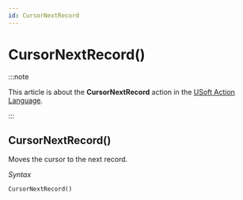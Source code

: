 ```yaml
---
id: CursorNextRecord
---
```


# CursorNextRecord()




:::note

This article is about the **CursorNextRecord** action in the [USoft Action Language](/docs/Task_flow/Action_Language_reference/USoft_Action_Language.md).

:::

## **CursorNextRecord()**

Moves the cursor to the next record.

*Syntax*

```
CursorNextRecord()
```

 